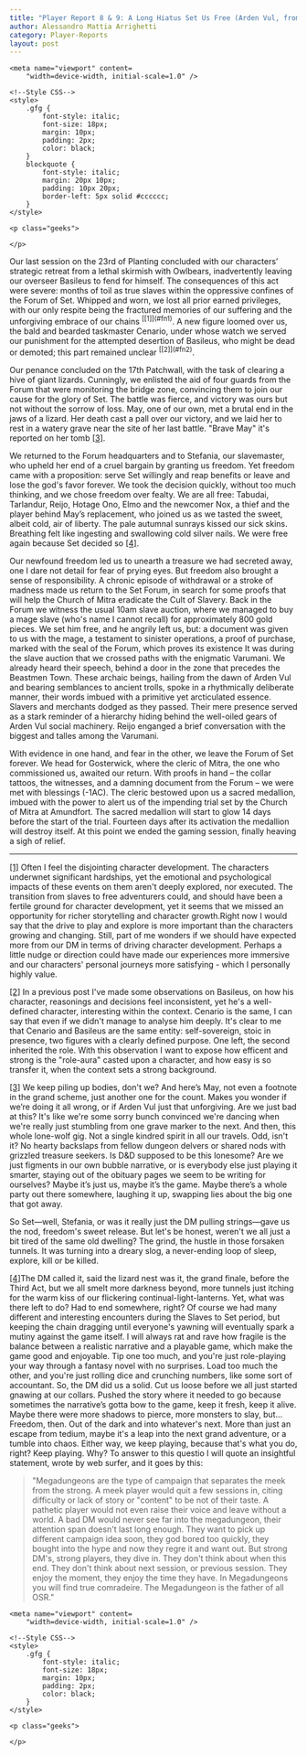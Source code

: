 ```yaml
---
title: "Player Report 8 & 9: A Long Hiatus Set Us Free (Arden Vul, from Lionbeak Campaign)"
author: Alessandro Mattia Arrighetti
category: Player-Reports
layout: post
---
```

<html lang="en">
  
<head>
    <meta charset="UTF-8" />
    <meta http-equiv="X-UA-Compatible" content="IE=edge" />
  
    <meta name="viewport" content=
        "width=device-width, initial-scale=1.0" />
  
    <!--Style CSS-->
    <style>
        .gfg {
            font-style: italic;
            font-size: 18px;
            margin: 10px;
            padding: 2px;
            color: black;
        }
        blockquote {
            font-style: italic;
            margin: 20px 10px;
            padding: 10px 20px;
            border-left: 5px solid #cccccc;
        }
    </style>
</head>
  
<body>
    <p class="gfg">
    </p>
  
    <p class="geeks">
    
    </p>
</body>
  
</html>
Our last session on the 23rd of Planting concluded with our characters’ strategic retreat from a lethal skirmish with Owlbears, inadvertently leaving our overseer Basileus to fend for himself. The consequences of this act were severe: months of toil as true slaves within the oppressive confines of the Forum of Set. Whipped and worn, we lost all prior earned privileges, with our only respite being the fractured memories of our suffering and the unforgiving embrace of our chains <a name="nf1"><sup>[[1]](#fn1)</sup><a>. A new figure loomed over us, the bald and bearded taskmaster Cenario, under whose watch we served our punishment for the attempted desertion of Basileus, who might be dead or demoted; this part remained unclear <a name="nf2"><sup>[[2]](#fn2)</sup><a>.

Our penance concluded on the 17th Patchwall, with the task of clearing a hive of giant lizards. Cunningly, we enlisted the aid of four guards from the Forum that were monitoring the bridge zone, convincing them to join our cause for the glory of Set. The battle was fierce, and victory was ours but not without the sorrow of loss. May, one of our own, met a brutal end in the jaws of a lizard. Her death cast a pall over our victory, and we laid her to rest in a watery grave near the site of her last battle. "Brave May" it's reported on her tomb  <a name="nf3"><sup>[[3]](#fn3)</sup><a>.

We returned to the Forum headquarters and to Stefania, our slavemaster, who upheld her end of a cruel bargain by granting us freedom. Yet freedom came with a proposition: serve Set willingly and reap benefits or leave and lose the god's favor forever. We took the decision quickly, without too much thinking, and we chose freedom over fealty. We are all free: Tabudai, Tarlandur, Reijo, Hotage Ono, Elmo and the newcomer Nox, a thief and the player behind May’s replacement, who joined us as we tasted the sweet, albeit cold, air of liberty. The pale autumnal sunrays kissed our sick skins. Breathing felt like ingesting and swallowing cold silver nails. We were free again because Set decided so <a name="nf4"><sup>[[4]](#fn4)</sup><a>. 

Our newfound freedom led us to unearth a treasure we had secreted away, one I dare not detail for fear of prying eyes. But freedom also brought a sense of responsibility. A chronic episode of withdrawal or a stroke of madness made us return to the Set Forum, in search for some proofs that will help the Church of Mitra eradicate the Cult of Slavery. Back in the Forum we witness the usual 10am slave auction, where we managed to buy a mage slave (who's name I cannot recall) for approximately 800 gold pieces. We set him free, and he angrily left us, but: a document was given to us with the mage, a testament to sinister operations, a proof of purchase,  marked with the seal of the Forum, which proves its existence
It was during the slave auction that we crossed paths with the enigmatic Varumani. We already heard their speech, behind a door in the zone that precedes the Beastmen Town. These archaic beings, hailing from the dawn of Arden Vul and bearing semblances to ancient trolls, spoke in a rhythmically deliberate manner, their words imbued with a primitive yet arcticulated essence. Slavers and merchants dodged as they passed. Their mere presence served as a stark reminder of a hierarchy hiding behind the well-oiled gears of Arden Vul social machinery. Reijo enganged a brief conversation with the biggest and talles among the Varumani.

With evidence in one hand, and fear in the other, we leave the Forum of Set forever. We head for Gosterwick, where the cleric of Mitra, the one who commissioned us, awaited our return. With proofs in hand – the collar tattoos, the witnesses, and a damning document from the Forum – we were met with blessings (-1AC). The cleric bestowed upon us a sacred medallion, imbued with the power to alert us of the impending trial set by the Church of Mitra at Amundfort. The sacred medallion will start to glow 14 days before the start of the trial. Fourteen days after its activation the medallion will destroy itself. 
At this point we ended the gaming session, finally heaving a sigh of relief.

---
<a name="fn1">[[1]](#nf1)</a> Often I feel the disjointing character development. The characters underwnet significant hardships, yet the emotional and psychological impacts of these events on them aren't deeply explored, nor executed. The transition from slaves to free adventurers could, and should have been a fertile ground for character development, yet it seems that we missed an opportunity for richer storytelling and character growth.Right now I would say that the drive to play and explore is more important than the characters growing and changing. Still, part of me wonders if we should have expected more from our DM in terms of driving character development. Perhaps a little nudge or direction could have made our experiences more immersive and our characters' personal journeys more satisfying - which I personally highly value.

<a name="fn2">[[2]](#nf2)</a> In a previous post I've made some observations on Basileus, on how his character, reasonings and decisions feel inconsistent, yet he's a well-defined character, interesting within the context. Cenario is the same, I can say that even if we didn't manage to analyse him deeply. It's clear to me that Cenario and Basileus are the same entity: self-sovereign, stoic in presence, two figures with a clearly defined purpose. One left, the second inherited the role. With this observation I want to expose how efficent and strong is the "role-aura" casted upon a character, and how easy is so transfer it, when the context sets a strong background. 


<a name="fn3">[[3]](#nf3)</a> We keep piling up bodies, don't we? And here’s May, not even a footnote in the grand scheme, just another one for the count. Makes you wonder if we’re doing it all wrong, or if Arden Vul just that unforgiving. Are we just bad at this? It's like we're some sorry bunch convinced we're dancing when we're really just stumbling from one grave marker to the next.
And then, this whole lone-wolf gig. Not a single kindred spirit in all our travels. Odd, isn't it? No hearty backslaps from fellow dungeon delvers or shared nods with grizzled treasure seekers. Is D&D supposed to be this lonesome? Are we just figments in our own bubble narrative, or is everybody else just playing it smarter, staying out of the obituary pages we seem to be writing for ourselves?
Maybe it’s just us, maybe it’s the game. Maybe there’s a whole party out there somewhere, laughing it up, swapping lies about the big one that got away.

So Set—well, Stefania, or was it really just the DM pulling strings—gave us the nod, freedom's sweet release. But let's be honest, weren't we all just a bit tired of the same old dwelling? The grind, the hustle in those forsaken tunnels. It was turning into a dreary slog, a never-ending loop of sleep, explore, kill or be killed.

<a name="fn4">[[4]](#nf4)</a>The DM called it, said the lizard nest was it, the grand finale, before the Third Act, but we all smelt more darkness beyond, more tunnels just itching for the warm kiss of our flickering continual-light-lanterns. Yet, what was there left to do? Had to end somewhere, right? Of course we had many different and interesting encounters during the Slaves to Set period, but keeping the chain dragging until everyone's yawning will eventually spark a mutiny against the game itself. 
I will always rat and rave how fragile is the balance between a realistic narrative and a playable game, which make the game good and enjoyable. Tip one too much, and you're just role-playing your way through a fantasy novel with no surprises. Load too much the other, and you're just rolling dice and crunching numbers, like some sort of accountant.
So, the DM did us a solid. Cut us loose before we all just started gnawing at our collars. Pushed the story where it needed to go because sometimes the narrative’s gotta bow to the game, keep it fresh, keep it alive. Maybe there were more shadows to pierce, more monsters to slay, but...
Freedom, then. Out of the dark and into whatever's next. More than just an escape from tedium, maybe it's a leap into the next grand adventure, or a tumble into chaos. Either way, we keep playing, because that's what you do, right? Keep playing. Why? To answer to this questio I will quote an insightful statement, wrote by web surfer, and it goes by this: 

<p class="gfg">
<blockquote>
"Megadungeons are the type of campaign that separates the meek from the strong. A meek player would quit a few sessions in, citing difficulty or lack of story or "content" to be not of their taste. A pathetic player would not even raise their voice and leave without a world. A bad DM would never see far into the megadungeon, their attention span doesn't last long enough. They want to pick up different campaign idea soon, they god bored too quickly, they bought into the hype and now they regre it and want out.
But strong DM's, strong players, they dive in. They don't think about when this end. They don't think about next session, or previous session. They enjoy the moment, they enjoy the time they have. In Megadungeons you will find true comradeire. The Megadungeon is the father of all OSR."</blockquote>







<html lang="en">
  
<head>
    <meta charset="UTF-8" />
    <meta http-equiv="X-UA-Compatible" content="IE=edge" />
  
    <meta name="viewport" content=
        "width=device-width, initial-scale=1.0" />
  
    <!--Style CSS-->
    <style>
        .gfg {
            font-style: italic;
            font-size: 18px;
            margin: 10px;
            padding: 2px;
            color: black;
        }
    </style>
</head>
  
<body>
    <p class="gfg">
     </p>
  
    <p class="geeks">
    
    </p>
</body>
  
</html>
